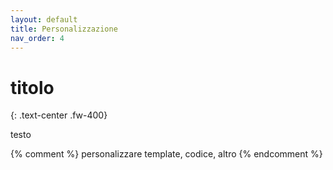 ```yaml
---
layout: default
title: Personalizzazione
nav_order: 4
---
```


# titolo
{: .text-center .fw-400}

testo

{% comment %}
  personalizzare template, codice, altro
{% endcomment %}
